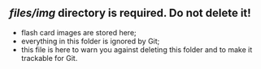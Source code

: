 ## *files/img* directory is required. Do not delete it!

* flash card images are stored here;
* everything in this folder is ignored by Git;
* this file is here to warn you against deleting this folder and to make it trackable for Git.